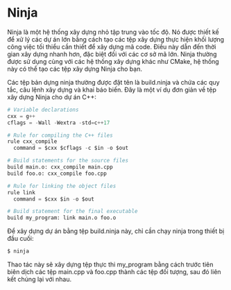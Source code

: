 # Ninja
Ninja là một hệ thống xây dựng nhỏ tập trung vào tốc độ. Nó được thiết kế để xử lý các dự án lớn bằng cách tạo các tệp xây dựng thực hiện khối lượng công việc tối thiểu cần thiết để xây dựng mã code. Điều này dẫn đến thời gian xây dựng nhanh hơn, đặc biệt đối với các cơ sở mã lớn. Ninja thường được sử dụng cùng với các hệ thống xây dựng khác như CMake, hệ thống này có thể tạo các tệp xây dựng Ninja cho bạn.

Các tệp bản dựng ninja thường được đặt tên là build.ninja và chứa các quy tắc, câu lệnh xây dựng và khai báo biến. Đây là một ví dụ đơn giản về tệp xây dựng Ninja cho dự án C++:
~~~python
# Variable declarations
cxx = g++
cflags = -Wall -Wextra -std=c++17

# Rule for compiling the C++ files
rule cxx_compile
  command = $cxx $cflags -c $in -o $out

# Build statements for the source files
build main.o: cxx_compile main.cpp
build foo.o: cxx_compile foo.cpp

# Rule for linking the object files
rule link
  command = $cxx $in -o $out

# Build statement for the final executable
build my_program: link main.o foo.o
~~~
Để xây dựng dự án bằng tệp build.ninja này, chỉ cần chạy ninja trong thiết bị đầu cuối:
~~~python
$ ninja
~~~
Thao tác này sẽ xây dựng tệp thực thi my_program bằng cách trước tiên biên dịch các tệp main.cpp và foo.cpp thành các tệp đối tượng, sau đó liên kết chúng lại với nhau.